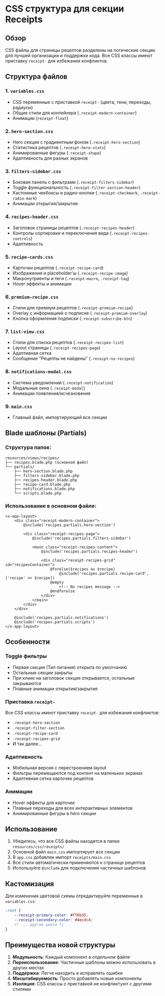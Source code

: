 # CSS структура для секции Receipts

## Обзор

CSS файлы для страницы рецептов разделены на логические секции для лучшей организации и поддержки кода. Все CSS классы имеют приставку `receipt-` для избежания конфликтов.

## Структура файлов

### 1. `variables.css`

-   CSS переменные с приставкой `receipt-` (цвета, тени, переходы, радиусы)
-   Общие стили для контейнера (`.receipt-modern-container`)
-   Анимации (`receipt-float`)

### 2. `hero-section.css`

-   Hero секция с градиентным фоном (`.receipt-hero-section`)
-   Статистика рецептов (`.receipt-hero-stats`)
-   Анимированные фигуры (`.receipt-shape`)
-   Адаптивность для разных экранов

### 3. `filters-sidebar.css`

-   Боковая панель с фильтрами (`.receipt-filters-sidebar`)
-   Toggle функциональность (`.receipt-filter-section-header`)
-   Кастомные чекбоксы и радио-кнопки (`.receipt-checkmark`, `.receipt-radio-mark`)
-   Анимации открытия/закрытия

### 4. `recipes-header.css`

-   Заголовок страницы рецептов (`.receipt-recipes-header`)
-   Контролы сортировки и переключения вида (`.receipt-recipes-controls`)
-   Адаптивность

### 5. `recipe-cards.css`

-   Карточки рецептов (`.receipt-recipe-card`)
-   Изображения и placeholder'ы (`.receipt-recipe-image`)
-   Макронутриенты и теги (`.receipt-macro`, `.receipt-tag`)
-   Hover эффекты и анимации

### 6. `premium-recipe.css`

-   Стили для премиум рецептов (`.receipt-premium-recipe`)
-   Overlay с информацией о подписке (`.receipt-premium-overlay`)
-   Кнопка оформления подписки (`.receipt-subscribe-btn`)

### 7. `list-view.css`

-   Стили для списка рецептов (`.receipt-recipes-list`)
-   Layout страницы (`.receipt-recipes-page`)
-   Адаптивная сетка
-   Сообщение "Рецепты не найдены" (`.receipt-no-recipes`)

### 8. `notifications-modal.css`

-   Система уведомлений (`.receipt-notification`)
-   Модальные окна (`.receipt-modal`)
-   Анимации появления/исчезновения

### 9. `main.css`

-   Главный файл, импортирующий все секции

## Blade шаблоны (Partials)

### Структура папок:

```
resources/views/recipes/
├── recipes.blade.php (основной файл)
└── partials/
    ├── hero-section.blade.php
    ├── filters-sidebar.blade.php
    ├── recipes-header.blade.php
    ├── recipe-card.blade.php
    ├── notifications.blade.php
    └── scripts.blade.php
```

### Использование в основном файле:

```blade
<x-app-layout>
    <div class="receipt-modern-container">
        @include('recipes.partials.hero-section')

        <div class="receipt-recipes-page">
            @include('recipes.partials.filters-sidebar')

            <main class="receipt-recipes-content">
                @include('recipes.partials.recipes-header')

                <div class="receipt-recipes-grid" id="recipesContainer">
                    @forelse($recipes as $recipe)
                        @include('recipes.partials.recipe-card', ['recipe' => $recipe])
                    @empty
                        <!-- No recipes message -->
                    @endforelse
                </div>
            </main>
        </div>
    </div>

    @include('recipes.partials.notifications')
    @include('recipes.partials.scripts')
</x-app-layout>
```

## Особенности

### Toggle фильтры

-   Первая секция (Тип питания) открыта по умолчанию
-   Остальные секции закрыты
-   При клике на заголовок секция открывается, остальные закрываются
-   Плавные анимации открытия/закрытия

### Приставка `receipt-`

Все CSS классы имеют приставку `receipt-` для избежания конфликтов:

-   `.receipt-hero-section`
-   `.receipt-filter-section`
-   `.receipt-recipe-card`
-   `.receipt-recipes-grid`
-   И так далее...

### Адаптивность

-   Мобильная версия с перестроением layout
-   Фильтры перемещаются под контент на маленьких экранах
-   Адаптивная сетка карточек рецептов

### Анимации

-   Hover эффекты для карточек
-   Плавные переходы для всех интерактивных элементов
-   Анимированные фигуры в hero секции

## Использование

1. Убедитесь, что все CSS файлы находятся в папке `resources/css/receipts/`
2. Основной файл `main.css` импортирует все секции
3. В `app.css` добавлен импорт `receipts/main.css`
4. Все стили автоматически применяются к странице рецептов
5. Используйте `@include` для подключения частичных шаблонов

## Кастомизация

Для изменения цветовой схемы отредактируйте переменные в `variables.css`:

```css
:root {
    --receipt-primary-color: #ff6b35;
    --receipt-secondary-color: #4ecdc4;
    /* ... другие цвета */
}
```

## Преимущества новой структуры

1. **Модульность**: Каждый компонент в отдельном файле
2. **Переиспользование**: Частичные шаблоны можно использовать в других местах
3. **Поддержка**: Легче находить и исправлять ошибки
4. **Масштабируемость**: Просто добавлять новые компоненты
5. **Изоляция**: CSS классы с приставкой не конфликтуют с другими стилями
